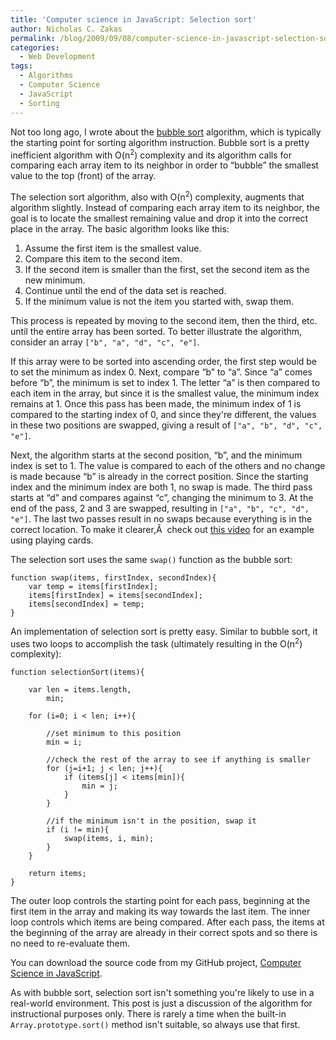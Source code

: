 ```yaml
---
title: 'Computer science in JavaScript: Selection sort'
author: Nicholas C. Zakas
permalink: /blog/2009/09/08/computer-science-in-javascript-selection-sort/
categories:
  - Web Development
tags:
  - Algorithms
  - Computer Science
  - JavaScript
  - Sorting
---
```

Not too long ago, I wrote about the [bubble sort][1] algorithm, which is typically the starting point for sorting algorithm instruction. Bubble sort is a pretty inefficient algorithm with O(n<sup>2</sup>) complexity and its algorithm calls for comparing each array item to its neighbor in order to &#8220;bubble&#8221; the smallest value to the top (front) of the array.

The selection sort algorithm, also with O(n<sup>2</sup>) complexity, augments that algorithm slightly. Instead of comparing each array item to its neighbor, the goal is to locate the smallest remaining value and drop it into the correct place in the array. The basic algorithm looks like this:

  1. Assume the first item is the smallest value.
  2. Compare this item to the second item.
  3. If the second item is smaller than the first, set the second item as the new minimum.
  4. Continue until the end of the data set is reached.
  5. If the minimum value is not the item you started with, swap them.

This process is repeated by moving to the second item, then the third, etc. until the entire array has been sorted. To better illustrate the algorithm, consider an array `["b", "a", "d", "c", "e"]`.

If this array were to be sorted into ascending order, the first step would be to set the minimum as index 0. Next, compare &#8220;b&#8221; to &#8220;a&#8221;. Since &#8220;a&#8221; comes before &#8220;b&#8221;, the minimum is set to index 1. The letter &#8220;a&#8221; is then compared to each item in the array, but since it is the smallest value, the minimum index remains at 1. Once this pass has been made, the minimum index of 1 is compared to the starting index of 0, and since they're different, the values in these two positions are swapped, giving a result of `["a", "b", "d", "c", "e"]`.

Next, the algorithm starts at the second position, &#8220;b&#8221;, and the minimum index is set to 1. The value is compared to each of the others and no change is made because &#8220;b&#8221; is already in the correct position. Since the starting index and the minimum index are both 1, no swap is made. The third pass starts at &#8220;d&#8221; and compares against &#8220;c&#8221;, changing the minimum to 3. At the end of the pass, 2 and 3 are swapped, resulting in `["a", "b", "c", "d", "e"]`. The last two passes result in no swaps because everything is in the correct location. To make it clearer,Â  check out [this video][2] for an example using playing cards.

The selection sort uses the same `swap()` function as the bubble sort:

    function swap(items, firstIndex, secondIndex){
        var temp = items[firstIndex];
        items[firstIndex] = items[secondIndex];
        items[secondIndex] = temp;
    }

An implementation of selection sort is pretty easy. Similar to bubble sort, it uses two loops to accomplish the task (ultimately resulting in the O(n<sup>2</sup>) complexity):

    function selectionSort(items){
    
        var len = items.length,
            min;
    
        for (i=0; i < len; i++){
    
            //set minimum to this position
            min = i;
    
            //check the rest of the array to see if anything is smaller
            for (j=i+1; j < len; j++){
                if (items[j] < items[min]){
                    min = j;
                }
            }
    
            //if the minimum isn't in the position, swap it
            if (i != min){
                swap(items, i, min);
            }
        }
    
        return items;
    }

The outer loop controls the starting point for each pass, beginning at the first item in the array and making its way towards the last item. The inner loop controls which items are being compared. After each pass, the items at the beginning of the array are already in their correct spots and so there is no need to re-evaluate them.

You can download the source code from my GitHub project, [Computer Science in JavaScript][3].

As with bubble sort, selection sort isn't something you're likely to use in a real-world environment. This post is just a discussion of the algorithm for instructional purposes only. There is rarely a time when the built-in `Array.prototype.sort()` method isn't suitable, so always use that first.

 [1]: {{site.url}}/blog/2009/05/26/computer-science-in-javascript-bubble-sort/
 [2]: http://www.youtube.com/watch?v=TW3_7cD9L1A
 [3]: http://github.com/nzakas/computer-science-in-javascript/
